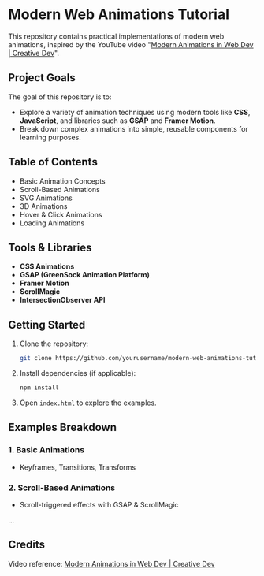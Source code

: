 # Modern Web Animations Tutorial

This repository contains practical implementations of modern web animations, inspired by the YouTube video "[Modern Animations in Web Dev | Creative Dev](https://www.youtube.com/watch?v=0u0luAUb4Yo)".

## Project Goals

The goal of this repository is to:

-   Explore a variety of animation techniques using modern tools like **CSS**, **JavaScript**, and libraries such as **GSAP** and **Framer Motion**.
-   Break down complex animations into simple, reusable components for learning purposes.

## Table of Contents

-   Basic Animation Concepts
-   Scroll-Based Animations
-   SVG Animations
-   3D Animations
-   Hover & Click Animations
-   Loading Animations

## Tools & Libraries

-   **CSS Animations**
-   **GSAP (GreenSock Animation Platform)**
-   **Framer Motion**
-   **ScrollMagic**
-   **IntersectionObserver API**

## Getting Started

1. Clone the repository:
    ```bash
    git clone https://github.com/yourusername/modern-web-animations-tutorial.git
    ```
2. Install dependencies (if applicable):
    ```bash
    npm install
    ```
3. Open `index.html` to explore the examples.

## Examples Breakdown

### 1. Basic Animations

-   Keyframes, Transitions, Transforms

### 2. Scroll-Based Animations

-   Scroll-triggered effects with GSAP & ScrollMagic

...

## Credits

Video reference: [Modern Animations in Web Dev | Creative Dev](https://www.youtube.com/watch?v=0u0luAUb4Yo)
